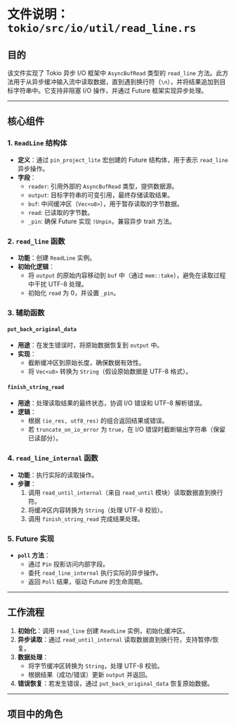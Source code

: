 # 文件说明：`tokio/src/io/util/read_line.rs`

## **目的**  
该文件实现了 Tokio 异步 I/O 框架中 `AsyncBufRead` 类型的 `read_line` 方法。此方法用于从异步缓冲输入流中读取数据，直到遇到换行符（`\n`），并将结果追加到目标字符串中。它支持非阻塞 I/O 操作，并通过 Future 框架实现异步处理。

---

## **核心组件**

### **1. `ReadLine` 结构体**
- **定义**：通过 `pin_project_lite` 宏创建的 Future 结构体，用于表示 `read_line` 异步操作。
- **字段**：
  - `reader`: 引用外部的 `AsyncBufRead` 类型，提供数据源。
  - `output`: 目标字符串的可变引用，最终存储读取结果。
  - `buf`: 中间缓冲区（`Vec<u8>`），用于暂存读取的字节数据。
  - `read`: 已读取的字节数。
  - `_pin`: 确保 Future 实现 `!Unpin`，兼容异步 trait 方法。

### **2. `read_line` 函数**
- **功能**：创建 `ReadLine` 实例。
- **初始化逻辑**：
  - 将 `output` 的原始内容移动到 `buf` 中（通过 `mem::take`），避免在读取过程中干扰 UTF-8 处理。
  - 初始化 `read` 为 0，并设置 `_pin`。

### **3. 辅助函数**
#### **`put_back_original_data`**
- **用途**：在发生错误时，将原始数据恢复到 `output` 中。
- **实现**：
  - 截断缓冲区到原始长度，确保数据有效性。
  - 将 `Vec<u8>` 转换为 `String`（假设原始数据是 UTF-8 格式）。

#### **`finish_string_read`**
- **用途**：处理读取结果的最终状态，协调 I/O 错误和 UTF-8 解析错误。
- **逻辑**：
  - 根据 `(io_res, utf8_res)` 的组合返回结果或错误。
  - 若 `truncate_on_io_error` 为 `true`，在 I/O 错误时截断输出字符串（保留已读部分）。

### **4. `read_line_internal` 函数**
- **功能**：执行实际的读取操作。
- **步骤**：
  1. 调用 `read_until_internal`（来自 `read_until` 模块）读取数据直到换行符。
  2. 将缓冲区内容转换为 `String`（处理 UTF-8 校验）。
  3. 调用 `finish_string_read` 完成结果处理。

### **5. Future 实现**
- **`poll` 方法**：
  - 通过 `Pin` 投影访问内部字段。
  - 委托 `read_line_internal` 执行实际的异步操作。
  - 返回 `Poll` 结果，驱动 Future 的生命周期。

---

## **工作流程**
1. **初始化**：调用 `read_line` 创建 `ReadLine` 实例，初始化缓冲区。
2. **异步读取**：通过 `read_until_internal` 读取数据直到换行符，支持暂停/恢复。
3. **数据处理**：
   - 将字节缓冲区转换为 `String`，处理 UTF-8 校验。
   - 根据结果（成功/错误）更新 `output` 并返回。
4. **错误恢复**：若发生错误，通过 `put_back_original_data` 恢复原始数据。

---

## **项目中的角色**